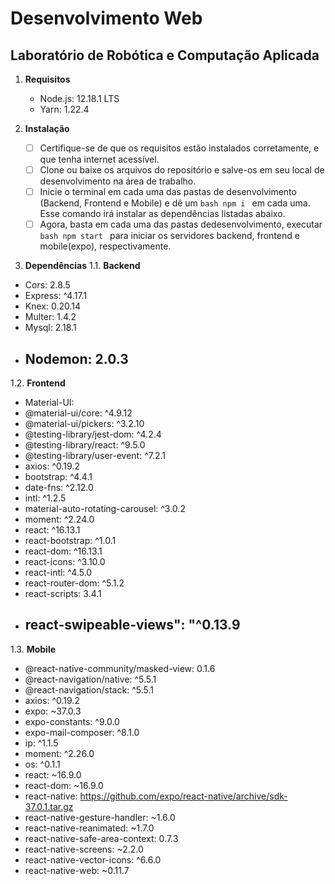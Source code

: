 # Desenvolvimento Web
## Laboratório de Robótica e Computação Aplicada

1.  **Requisitos** 
    - Node.js: 12.18.1 LTS
    - Yarn: 1.22.4
    
2. **Instalação**
   - [ ] Certifique-se de que os requisitos estão instalados corretamente, e que tenha internet acessível. 
   - [ ] Clone ou baixe os arquivos do repositório e salve-os em seu local de desenvolvimento na área de trabalho. 
   - [ ] Inicie o terminal em cada uma das pastas de desenvolvimento (Backend, Frontend e Mobile) e dê um ```bash npm i ``` em cada uma. Esse comando irá instalar as dependências listadas abaixo. 
   - [ ] Agora, basta em cada uma das pastas dedesenvolvimento, executar ```bash npm start ``` para iniciar os servidores backend, frontend e mobile(expo), respectivamente. 

3. **Dependências**
1.1. **Backend**
- Cors: 2.8.5
- Express: ^4.17.1
- Knex: 0.20.14
- Multer: 1.4.2
- Mysql: 2.18.1
- Nodemon: 2.0.3
    ---
1.2. **Frontend**
- Material-UI:
- @material-ui/core: ^4.9.12
- @material-ui/pickers: ^3.2.10
- @testing-library/jest-dom: ^4.2.4
- @testing-library/react: ^9.5.0
- @testing-library/user-event: ^7.2.1
- axios: ^0.19.2
- bootstrap: ^4.4.1
- date-fns: ^2.12.0
- intl: ^1.2.5
- material-auto-rotating-carousel: ^3.0.2
- moment: ^2.24.0
- react: ^16.13.1
- react-bootstrap: ^1.0.1
- react-dom: ^16.13.1
- react-icons: ^3.10.0
- react-intl: ^4.5.0
- react-router-dom: ^5.1.2
- react-scripts: 3.4.1
- react-swipeable-views": "^0.13.9
    ---
1.3. **Mobile**
- @react-native-community/masked-view: 0.1.6
- @react-navigation/native: ^5.5.1
- @react-navigation/stack: ^5.5.1
- axios: ^0.19.2
- expo: ~37.0.3
- expo-constants: ^9.0.0
- expo-mail-composer: ^8.1.0
- ip: ^1.1.5
- moment: ^2.26.0
- os: ^0.1.1
- react: ~16.9.0
- react-dom: ~16.9.0
- react-native: https://github.com/expo/react-native/archive/sdk-37.0.1.tar.gz
- react-native-gesture-handler: ~1.6.0
- react-native-reanimated: ~1.7.0
- react-native-safe-area-context: 0.7.3
- react-native-screens: ~2.2.0
- react-native-vector-icons: ^6.6.0
- react-native-web: ~0.11.7

